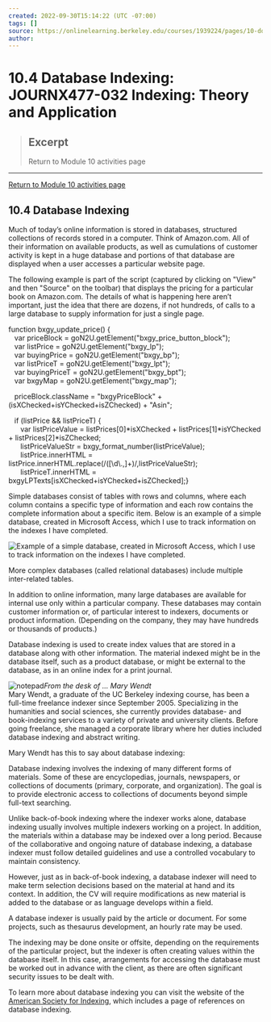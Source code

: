 ```yaml
---
created: 2022-09-30T15:14:22 (UTC -07:00)
tags: []
source: https://onlinelearning.berkeley.edu/courses/1939224/pages/10-dot-4-database-indexing
author: 
---
```


# 10.4 Database Indexing: JOURNX477-032 Indexing: Theory and Application

> ## Excerpt
> Return to Module 10 activities page

---
[Return to Module 10 activities page](https://onlinelearning.berkeley.edu/courses/1939224/pages/module-10 "Module 10")

## 10.4 Database Indexing

Much of today’s online information is stored in databases, structured collections of records stored in a computer. Think of Amazon.com. All of their information on available products, as well as cumulations of customer activity is kept in a huge database and portions of that database are displayed when a user accesses a particular website page.

The following example is part of the script (captured by clicking on "View" and then "Source" on the toolbar) that displays the pricing for a particular book on Amazon.com. The details of what is happening here aren’t important, just the idea that there are dozens, if not hundreds, of calls to a large database to supply information for just a single page.

function bxgy\_update\_price() {    
   var priceBlock = goN2U.getElement("bxgy\_price\_button\_block");    
   var listPrice = goN2U.getElement("bxgy\_lp");    
   var buyingPrice = goN2U.getElement("bxgy\_bp");    
   var listPriceT = goN2U.getElement("bxgy\_lpt");    
   var buyingPriceT = goN2U.getElement("bxgy\_bpt");    
   var bxgyMap = goN2U.getElement("bxgy\_map");

   priceBlock.className = "bxgyPriceBlock" + (isXChecked+isYChecked+isZChecked) + "Asin";

   if (listPrice && listPriceT) {      
      var listPriceValue = listPrices\[0\]\*isXChecked + listPrices\[1\]\*isYChecked + listPrices\[2\]\*isZChecked;      
      listPriceValueStr = bxgy\_format\_number(listPriceValue);      
      listPrice.innerHTML = listPrice.innerHTML.replace(/(\[\\d\\.,\]+)/,listPriceValueStr);          
      listPriceT.innerHTML = bxgyLPTexts\[isXChecked+isYChecked+isZChecked\];}

Simple databases consist of tables with rows and columns, where each column contains a specific type of information and each row contains the complete information about a specific item. Below is an example of a simple database, created in Microsoft Access, which I use to track information on the indexes I have completed.

![Example of a simple database, created in Microsoft Access, which I use to track information on the indexes I have completed.](https://onlinelearning.berkeley.edu/courses/1939224/files/233565763/preview)

More complex databases (called relational databases) include multiple inter-related tables.

In addition to online information, many large databases are available for internal use only within a particular company. These databases may contain customer information or, of particular interest to indexers, documents or product information. (Depending on the company, they may have hundreds or thousands of products.)

Database indexing is used to create index values that are stored in a database along with other information. The material indexed might be in the database itself, such as a product database, or might be external to the database, as in an online index for a print journal.

![notepad](https://onlinelearning.berkeley.edu/courses/1939224/files/233565849/preview)_From the desk of ... Mary Wendt_  
Mary Wendt, a graduate of the UC Berkeley indexing course, has been a full-time freelance indexer since September 2005. Specializing in the humanities and social sciences, she currently provides database- and book-indexing services to a variety of private and university clients. Before going freelance, she managed a corporate library where her duties included database indexing and abstract writing.

Mary Wendt has this to say about database indexing:

Database indexing involves the indexing of many different forms of materials. Some of these are encyclopedias, journals, newspapers, or collections of documents (primary, corporate, and organization). The goal is to provide electronic access to collections of documents beyond simple full-text searching.

Unlike back-of-book indexing where the indexer works alone, database indexing usually involves multiple indexers working on a project. In addition, the materials within a database may be indexed over a long period. Because of the collaborative and ongoing nature of database indexing, a database indexer must follow detailed guidelines and use a controlled vocabulary to maintain consistency.

However, just as in back-of-book indexing, a database indexer will need to make term selection decisions based on the material at hand and its context. In addition, the CV will require modifications as new material is added to the database or as language develops within a field.

A database indexer is usually paid by the article or document. For some projects, such as thesaurus development, an hourly rate may be used.

The indexing may be done onsite or offsite, depending on the requirements of the particular project, but the indexer is often creating values within the database itself. In this case, arrangements for accessing the database must be worked out in advance with the client, as there are often significant security issues to be dealt with.

To learn more about database indexing you can visit the website of the [American Society for Indexing](http://www.asindexing.org/?s=database&submit=Search), which includes a page of references on database indexing.
